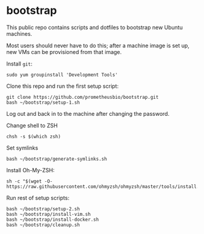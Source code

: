 # bootstrap

This public repo contains scripts and dotfiles to bootstrap new Ubuntu machines.

Most users should never have to do this; after a machine image is set up, new VMs can be provisioned from that image.

Install `git`:
```
sudo yum groupinstall 'Development Tools'
```

Clone this repo and run the first setup script:
```
git clone https://github.com/prometheusbio/bootstrap.git
bash ~/bootstrap/setup-1.sh
```

Log out and back in to the machine after changing the password.

Change shell to ZSH
```
chsh -s $(which zsh)
```

Set symlinks
```
bash ~/bootstrap/generate-symlinks.sh
```

Install Oh-My-ZSH:
```
sh -c "$(wget -O- https://raw.githubusercontent.com/ohmyzsh/ohmyzsh/master/tools/install.sh)"
```

Run rest of setup scripts:
```
bash ~/bootstrap/setup-2.sh
bash ~/bootstrap/install-vim.sh
bash ~/bootstrap/install-docker.sh
bash ~/bootstrap/cleanup.sh
``` 
